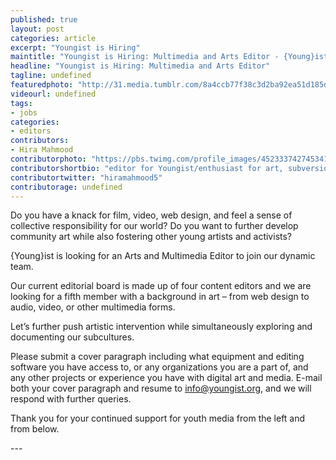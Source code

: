 ```yaml
---
published: true
layout: post
categories: article
excerpt: "Youngist is Hiring"
maintitle: "Youngist is Hiring: Multimedia and Arts Editor - {Young}ist"
headline: "Youngist is Hiring: Multimedia and Arts Editor"
tagline: undefined
featuredphoto: "http://31.media.tumblr.com/8a4ccb77f38c3d2ba92ea51d185daf27/tumblr_n4tnosN9QV1rq2ndso1_1280.jpg"
videourl: undefined
tags:
- jobs
categories:
- editors
contributors:
- Hira Mahmood
contributorphoto: "https://pbs.twimg.com/profile_images/452333742745341952/-gxc-orR.jpeg" 
contributorshortbio: "editor for Youngist/enthusiast for art, subversion, the text/faux-student/documenting subcultures/making collisions and making something new//"
contributortwitter: "hiramahmood5"
contributorage: undefined
---
```


Do you have a knack for film, video, web design, and feel a sense of collective responsibility for our world? Do you want to further develop community art while also fostering other young artists and activists?

<p>{Young}ist is looking for an Arts and Multimedia Editor to join our dynamic team. <p> Our current editorial board is made up of four content editors and we are looking for a fifth member with a background in art – from web design to audio, video, or other multimedia forms.

 Let’s further push artistic intervention while simultaneously exploring and documenting our subcultures. <p>Please submit a cover paragraph including what equipment and editing software you have access to, or any organizations you are a part of, and any other projects or experience you have with digital art and media. E-mail both your cover paragraph and resume to info@youngist.org, and we will respond with further queries.

<p>Thank you for your continued support for youth media from the left and from below.<p>
---

